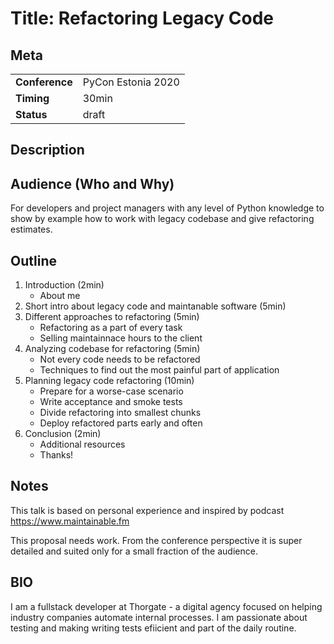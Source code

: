 # Title: Refactoring Legacy Code

## Meta

| | |
|-|-|
| **Conference** | PyCon Estonia 2020 |
| **Timing** | 30min |
| **Status** | draft |

## Description

## Audience (Who and Why)

For developers and project managers with any level of Python
knowledge to show by example how to work with legacy codebase
and give refactoring estimates.

## Outline

1. Introduction (2min)
    - About me
1. Short intro about legacy code and maintanable software (5min)
1. Different approaches to refactoring (5min)
    - Refactoring as a part of every task
    - Selling maintainnace hours to the client
1. Analyzing codebase for refactoring (5min)
    - Not every code needs to be refactored
    - Techniques to find out the most painful part of application
1. Planning legacy code refactoring (10min)
    - Prepare for a worse-case scenario
    - Write acceptance and smoke tests
    - Divide refactoring into smallest chunks
    - Deploy refactored parts early and often
1. Conclusion (2min)
    - Additional resources
    - Thanks!

## Notes

This talk is based on personal experience and inspired by
podcast https://www.maintainable.fm

This proposal needs work. From the conference perspective it is super detailed and suited only for a small fraction of the audience.

## BIO

I am a fullstack developer at Thorgate - a digital agency
focused on helping industry companies automate internal processes. I am passionate about testing and making
writing tests efiicient and part of the daily routine.
